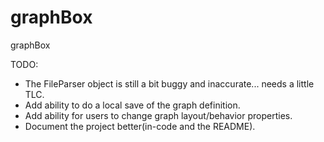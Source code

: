 graphBox
========

graphBox

TODO:
<ul>
    <li> The FileParser object is still a bit buggy and inaccurate... needs a little TLC.</li>
    <li> Add ability to do a local save of the graph definition.</li>
    <li> Add ability for users to change graph layout/behavior properties.</li>
    <li> Document the project better(in-code and the README).</li>
</ul>
